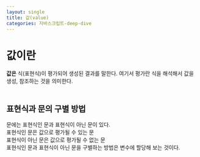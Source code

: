 ```yaml
---
layout: single
title: 값(value)
categories: 자바스크립트-deep-dive
---
```


# 값이란

<strong>값은</strong> 식(표현식)이 평가되어 생성된 결과를 말한다.
여기서 평가란 식을 해석해서 값을 생성, 참조하는 것을 의미한다.
<br>
<br>

## 표현식과 문의 구별 방법

문에는 표현식인 문과 표현식이 아닌 문이 있다.<br>
표현식인 문은 값으로 평가될 수 있는 문<br>
표현식이 아닌 문은 값으로 평가될 수 없는 문<br>
표현식인 문과 표현식이 아닌 문을 구별하는 방법은 변수에 할당해 보는 것이다.
